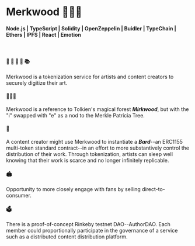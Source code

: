 # Merkwood 🌲🍄🌳

#### Node.js | TypeScript | Solidity | OpenZeppelin | Buidler | TypeChain | Ethers | IPFS | React | Emotion

<br/>

#### 🍬 🎤 🎥 🎨 📚

Merkwood is a tokenization service for artists and content creators to securely digitize their art.

#### 🌲🍄🌳

Merkwood is a reference to Tolkien's magical forest **_Mirkwood_**, but with the "i" swapped with "e" as a nod to the Merkle Patricia Tree.

#### 🔏

A content creator might use Merkwood to instantiate a **_Bard_**--an ERC1155 multi-token standard contract--in an effort to more substantively control the distribution of their work. Through tokenization, artists can sleep well knowing that their work is scarce and no longer infinitely replicable.

#### 🏟️

Opportunity to more closely engage with fans by selling direct-to-consumer.

#### 🗳️

There is a proof-of-concept Rinkeby testnet DAO--AuthorDAO. Each member could proportionally participate in the governance of a service such as a distributed content distribution platform.
